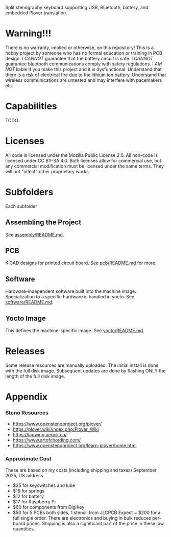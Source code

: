 Split stenography keyboard supporting USB, Bluetooth, battery, and embedded Plover translation.

# Warning!!!
There is no warranty, implied or otherwise, on this repository!
This is a hobby project by someone who has no formal education or training in PCB design. 
I _CANNOT_ guarantee that the battery circuit is safe.
I _CANNOT_ guarantee bluetooth communications comply with safety regulations.
I _AM NOT_ liable if you make this project and it is dysfunctional.
Understand that there is a risk of electrical fire due to the lithium ion battery.
Understand that wireless communications are untested and may interfere with pacemakers etc.

# Capabilities
TODO.

# Licenses
All code is licensed under the Mozilla Public License 2.0.
All non-code is licensed under CC BY-SA 4.0.
Both licenses allow for commercial use, but any commercial modification must be licensed under the same terms.
They will not "infect" other proprietary works.

# Subfolders
Each subfolder 

## Assembling the Project
See [assembly/README.md](assembly/README.md).

## PCB
KiCAD designs for printed circuit board.
See [pcb/README.md](pcb/README.md) for more.

## Software
Hardware-independent software built into the machine image.
Specialization to a specific hardware is handled in yocto.
See [software/README.md](software/README.md).

## Yocto Image
This defines the machine-specific image.
See [yocto/README.md](yocto/README.md).

# Releases
Some release resources are manually uploaded.
The initial install is done with the full disk image.
Subsequent updates are done by flashing ONLY the length of the full disk image.

# Appendix

### Steno Resources
* https://www.openstenoproject.org/plover/
* https://plover.wiki/index.php/Plover_Wiki
* https://lapwing.aerick.ca/
* https://www.artofchording.com/
* https://www.openstenoproject.org/learn-plover/home.html

### Approximate Cost
These are based on my costs (including shipping and taxes) September 2025, US address.
* $35 for keyswitches and lube
* $18 for springs
* $12 for battery
* $17 for Raspberry Pi
* $60 for components from DigiKey
* $50 for 5 PCBs both sides, 1 stencil from JLCPCB
Expect ~ $200 for a full single order.
There are electronics and buying in bulk reduces per-board prices.
Shipping is also a significant part of the price in these low quantities.
